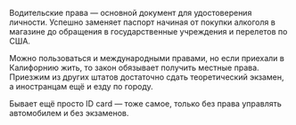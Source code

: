 ﻿---
layout: post
images: [ 2020-11-06.jpg ]
---

Водительские права — основной документ для удостоверения личности. Успешно заменяет паспорт начиная от покупки алкоголя в магазине до обращения в государственные учреждения и перелетов по США. 
 
Можно пользоваться и международными правами, но если приехали в Калифорнию жить, то закон обязывает получить местные права. Приезжим из других штатов достаточно сдать теоретический экзамен, а иностранцам ещё и езду по городу.
 
Бывает ещё просто ID card — тоже самое, только без права управлять автомобилем и без экзаменов.